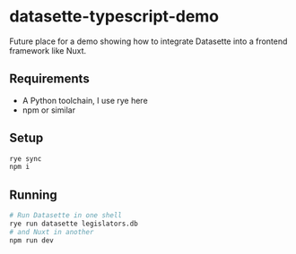 # datasette-typescript-demo

Future place for a demo showing how to integrate Datasette into a frontend
framework like Nuxt.

## Requirements

- A Python toolchain, I use rye here
- npm or similar

## Setup

```sh
rye sync
npm i
```

## Running

```sh
# Run Datasette in one shell
rye run datasette legislators.db
# and Nuxt in another
npm run dev
```
